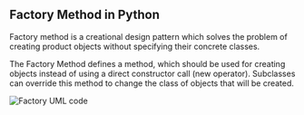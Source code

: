 ## Factory Method in Python

Factory method is a creational design pattern which solves the problem of creating product objects without specifying their concrete classes.

The Factory Method defines a method, which should be used for creating objects instead of using a direct constructor call (new operator). Subclasses can override this method to change the class of objects that will be created.

![Factory UML code](https://github.com/muarshad01/Python-Design-Patterns/blob/main/Creational_Design_Patterns/Factory/images/factory.png)
